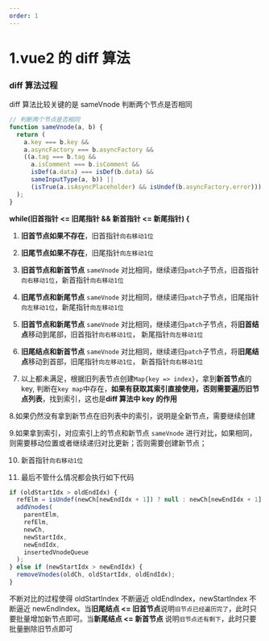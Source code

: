 ```yaml
---
order: 1
---
```

# 1.vue2 的 diff 算法

### diff 算法过程

diff 算法比较关键的是 sameVnode 判断两个节点是否相同

```js
// 判断两个节点是否相同
function sameVnode(a, b) {
  return (
    a.key === b.key &&
    a.asyncFactory === b.asyncFactory &&
    ((a.tag === b.tag &&
      a.isComment === b.isComment &&
      isDef(a.data) === isDef(b.data) &&
      sameInputType(a, b)) ||
      (isTrue(a.isAsyncPlaceholder) && isUndef(b.asyncFactory.error)))
  );
}
```

**while(旧首指针 <= 旧尾指针 && 新首指针 <= 新尾指针) {**

1. **旧首节点如果不存在**，旧首指针`向右移动1位`

2. **旧尾节点如果不存在**，旧尾指针`向左移动1位`

3. **旧首节点和新首节点** `sameVnode` 对比相同，继续递归`patch`子节点，旧首指针`向右移动1位`，新首指针`向右移动1位`

4. **旧尾节点和新尾节点** `sameVnode` 对比相同，继续递归`patch`子节点，旧尾指针`向左移动1位`，新尾指针`向左移动1位`

5. **旧首节点和新尾节点** `sameVnode` 对比相同，继续递归`patch`子节点，将**旧首结点**移动到尾部，旧首指针`向右移动1位`，
   新尾指针`向左移动1位`

6. **旧尾结点和新首节点** `sameVnode` 对比相同，继续递归`patch`子节点，将**旧尾结点**移动到首部，旧尾指针`向左移动1位`，
   新首指针`向右移动1位`

7. 以上都未满足，根据旧列表节点创建`Map{key => index}`，拿到**新首节点**的 key, 判断在`key map`中存在，**如果有获取其索引直接使用，否则需要遍历旧节点列表**，找到索引，这也是**diff 算法中 key 的作用**

8.如果仍然没有拿到新节点在旧列表中的索引，说明是全新节点，需要继续创建

9.如果拿到索引，对应索引上的节点和新节点 `sameVnode` 进行对比，如果相同，则需要移动位置或者继续递归对比更新；否则需要创建新节点；

10. 新首指针`向右移动1位`

11. 最后不管什么情况都会执行如下代码

```js
if (oldStartIdx > oldEndIdx) {
  refElm = isUndef(newCh[newEndIdx + 1]) ? null : newCh[newEndIdx + 1].elm;
  addVnodes(
    parentElm,
    refElm,
    newCh,
    newStartIdx,
    newEndIdx,
    insertedVnodeQueue
  );
} else if (newStartIdx > newEndIdx) {
  removeVnodes(oldCh, oldStartIdx, oldEndIdx);
}
```

不断对比的过程使得 oldStartIndex 不断逼近 oldEndIndex，newStartIndex 不断逼近 newEndIndex。当**旧尾结点 <= 旧首节点**说明`旧节点已经遍历完了`，此时只要批量增加新节点即可。当**新尾结点 <= 新首节点** 说明`旧节点还有剩下`，此时只要批量删除旧节点即可
